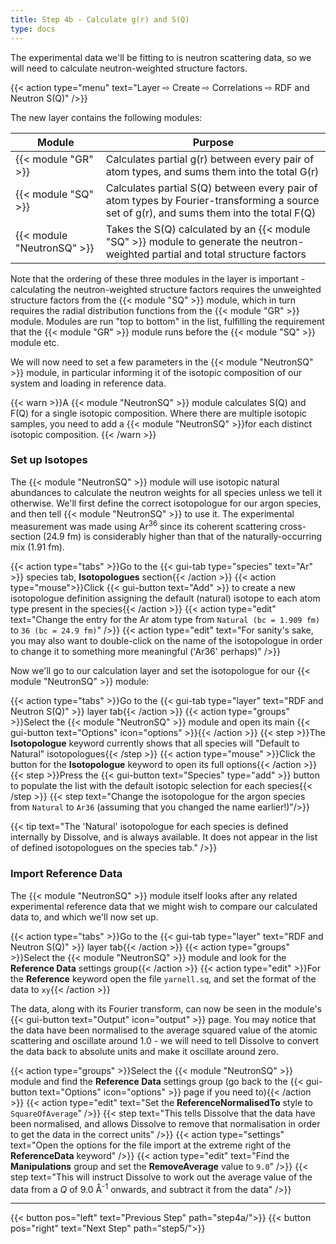 ```yaml
---
title: Step 4b - Calculate g(r) and S(Q)
type: docs
---
```


The experimental data we'll be fitting to is neutron scattering data, so we will need to calculate neutron-weighted structure factors.

{{< action type="menu" text="Layer &#8680; Create &#8680; Correlations &#8680; RDF and Neutron S(Q)" />}}

The new layer contains the following modules:

| Module | Purpose |
|--------|---------|
| {{< module "GR" >}} | Calculates partial g(r) between every pair of atom types, and sums them into the total G(r) |
| {{< module "SQ" >}} | Calculates partial S(Q) between every pair of atom types by Fourier-transforming a source set of g(r), and sums them into the total F(Q) |
| {{< module "NeutronSQ" >}} | Takes the S(Q) calculated by an {{< module "SQ" >}} module to generate the neutron-weighted partial and total structure factors |

Note that the ordering of these three modules in the layer is important - calculating the neutron-weighted structure factors requires the unweighted structure factors from the {{< module "SQ" >}} module, which in turn requires the radial distribution functions from the {{< module "GR" >}} module. Modules are run "top to bottom" in the list, fulfilling the requirement that the {{< module "GR" >}} module runs before the {{< module "SQ" >}} module etc.

We will now need to set a few parameters in the {{< module "NeutronSQ" >}} module, in particular informing it of the isotopic composition of our system and loading in reference data.

{{< warn >}}A {{< module "NeutronSQ" >}} module calculates S(Q) and F(Q) for a single isotopic composition. Where there are multiple isotopic samples, you need to add a {{< module "NeutronSQ" >}}for each distinct isotopic composition. {{< /warn >}}


### Set up Isotopes

The {{< module "NeutronSQ" >}} module will use isotopic natural abundances to calculate the neutron weights for all species unless we tell it otherwise. We'll first define the correct isotopologue for our argon species, and then tell {{< module "NeutronSQ" >}} to use it. The experimental measurement was made using Ar<sup>36</sup> since its coherent scattering cross-section (24.9 fm) is considerably higher than that of the naturally-occurring mix (1.91 fm).

{{< action type="tabs" >}}Go to the {{< gui-tab type="species"  text="Ar" >}} species tab, **Isotopologues** section{{< /action >}}
{{< action type="mouse">}}Click {{< gui-button text="Add" >}} to create a new isotopologue definition assigning the default (natural) isotope to each atom type present in the species{{< /action >}}
{{< action type="edit" text="Change the entry for the Ar atom type from `Natural (bc = 1.909 fm)` to `36 (bc = 24.9 fm)`" />}}
{{< action type="edit" text="For sanity's sake, you may also want to double-click on the name of the isotopologue in order to change it to something more meaningful ('Ar36' perhaps)" />}}

Now we'll go to our calculation layer and set the isotopologue for our {{< module "NeutronSQ" >}} module:

{{< action type="tabs" >}}Go to the {{< gui-tab type="layer" text="RDF and Neutron S(Q)" >}} layer tab{{< /action >}}
{{< action type="groups" >}}Select the {{< module "NeutronSQ" >}} module and open its main {{< gui-button text="Options" icon="options" >}}{{< /action >}}
{{< step >}}The **Isotopologue** keyword currently shows that all species will "Default to Natural" isotopologues{{< /step >}}
{{< action type="mouse" >}}Click the button for the **Isotopologue** keyword to open its full options{{< /action >}}
{{< step >}}Press the {{< gui-button text="Species" type="add" >}} button to populate the list with the default isotopic selection for each species{{< /step >}}
{{< step text="Change the isotopologue for the argon species from `Natural` to `Ar36` (assuming that you changed the name earlier!)"/>}}

{{< tip text="The 'Natural' isotopologue for each species is defined internally by Dissolve, and is always available. It does not appear in the list of defined isotopologues on the species tab." />}}

### Import Reference Data

The {{< module "NeutronSQ" >}} module itself looks after any related experimental reference data that we might wish to compare our calculated data to, and which we'll now set up.

{{< action type="tabs" >}}Go to the {{< gui-tab type="layer" text="RDF and Neutron S(Q)" >}} layer tab{{< /action >}}
{{< action type="groups" >}}Select the {{< module "NeutronSQ" >}} module and look for the **Reference Data** settings group{{< /action >}}
{{< action type="edit" >}}For the **Reference** keyword open the file `yarnell.sq`, and set the format of the data to `xy`{{< /action >}}

The data, along with its Fourier transform, can now be seen in the module's {{< gui-button text="Output" icon="output" >}} page. You may notice that the data have been normalised to the average squared value of the atomic scattering and oscillate around 1.0 - we will need to tell Dissolve to convert the data back to absolute units and make it oscillate around zero.

{{< action type="groups" >}}Select the {{< module "NeutronSQ" >}} module and find the **Reference Data** settings group (go back to the {{< gui-button text="Options" icon="options" >}} page if you need to){{< /action >}}
{{< action type="edit" text="Set the **ReferenceNormalisedTo** style to `SquareOfAverage`" />}}
{{< step text="This tells Dissolve that the data have been normalised, and allows Dissolve to remove that normalisation in order to get the data in the correct units" />}}
{{< action type="settings" text="Open the options for the file import at the extreme right of the **ReferenceData** keyword" />}}
{{< action type="edit" text="Find the **Manipulations** group and set the **RemoveAverage** value to `9.0`" />}}
{{< step text="This will instruct Dissolve to work out the average value of the data from a _Q_ of 9.0 &#8491;<sup>-1</sup> onwards, and subtract it from the data" />}}


* * *
{{< button pos="left" text="Previous Step" path="step4a/">}}
{{< button pos="right" text="Next Step" path="step5/">}}
